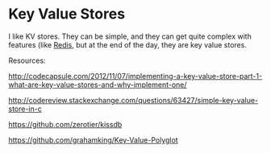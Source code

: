 # Key Value Stores

I like KV stores. They can be simple, and they can get quite complex with features (like [Redis](http://redis.io/), but at the end of the day, they are key value stores.

Resources:

http://codecapsule.com/2012/11/07/implementing-a-key-value-store-part-1-what-are-key-value-stores-and-why-implement-one/

http://codereview.stackexchange.com/questions/63427/simple-key-value-store-in-c

https://github.com/zerotier/kissdb

https://github.com/grahamking/Key-Value-Polyglot
